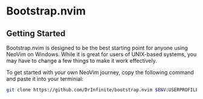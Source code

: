 # Bootstrap.nvim

## Getting Started

Bootstrap.nvim is designed to be the best starting point for anyone using NeoVim on Windows.
While it is great for users of UNIX-based systems, you may have to change a few things to
make it work effectively.

To get started with your own NeoVim journey, copy the following command and paste it into your terminial:
```bash
git clone https://github.com/DrInfinite/bootstrap.nvim $ENV:USERPROFILE\AppData\Local\nvim && nvim
```
